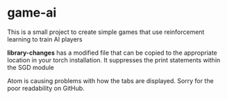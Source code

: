 # game-ai

This is a small project to create simple games that use reinforcement learning to train AI players

__library-changes__ has a modified file that can be copied to the appropriate location in your torch installation.  It suppresses the print statements within the SGD module

Atom is causing problems with how the tabs are displayed.  Sorry for the poor readability on GitHub.
